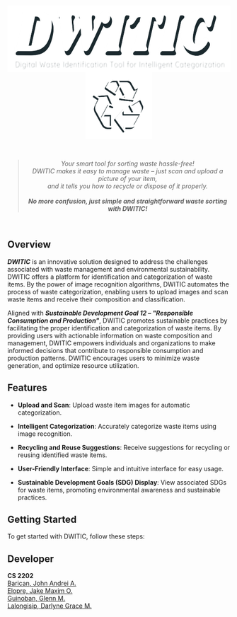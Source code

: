 <div style="overflow: auto;">
    <img src="/Image/dwitic.png" alt="DWITIC" width="600" height="150" style="display: block; margin: 0 auto;">
    <img src="/Image/logo.png" alt="DWITIC Logo" width="150" height="150" style="display: block; margin: 0 auto;">
</div>
<br>  
<br>  
<div align="center">
  <blockquote>
    <em>Your smart tool for sorting waste hassle-free! <br>DWITIC makes it easy to manage waste – just scan and upload a picture of your item, <br>and it tells you how to recycle or dispose of it properly. </em>
    <br>
    <br>
    <em><b>No more confusion, just simple and straightforward waste sorting with DWITIC!</b></em>
  </blockquote>
</div>
<br>  

## Overview
***DWITIC*** is an innovative solution designed to address the challenges associated with waste management and environmental sustainability. DWITIC offers a platform for identification and categorization of waste items. By the power of image recognition algorithms, DWITIC automates the process of waste categorization, enabling users to upload images and scan waste items and receive their composition and classification.

Aligned with ***Sustainable Development Goal 12 – "Responsible Consumption and Production"***, DWITIC promotes sustainable practices by facilitating the proper identification and categorization of waste items. By providing users with actionable information on waste composition and management, DWITIC empowers individuals and organizations to make informed decisions that contribute to responsible consumption and production patterns. DWITIC encourages users to minimize waste generation, and optimize resource utilization.  
 

## Features
- **Upload and Scan**: Upload waste item images for automatic categorization.
  
- **Intelligent Categorization**: Accurately categorize waste items using image recognition.
  
- **Recycling and Reuse Suggestions**: Receive suggestions for recycling or reusing identified waste items.
  
- **User-Friendly Interface**: Simple and intuitive interface for easy usage.
  
- **Sustainable Development Goals (SDG) Display**: View associated SDGs for waste items, promoting environmental awareness and sustainable practices.  
  

## Getting Started
To get started with DWITIC, follow these steps:


 

## Developer
**CS 2202**  
[Barican, John Andrei A.](https://github.com/e4677)  
[Elopre, Jake Maxim O.](https://github.com/immaximo)  
[Guinoban, Glenn M.](https://github.com/glngnbn)   
[Lalongisip, Darlyne Grace M.](https://github.com/drlyngrc)  

